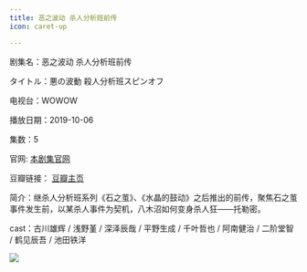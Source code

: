 ```yaml
---
title: 恶之波动 杀人分析班前传
icon: caret-up

---
```


剧集名：恶之波动 杀人分析班前传

タイトル：悪の波動 殺人分析班スピンオフ

电视台：WOWOW

播放日期：2019-10-06

集数：5

官网: [本剧集官网](https://www.wowow.co.jp/detail/115556)

豆瓣链接： [豆瓣主页](https://movie.douban.com/subject/34446707/)


简介：继杀人分析班系列《石之茧》、《水晶的鼓动》之后推出的前传，聚焦石之茧事件发生前，以某杀人事件为契机，八木沼如何变身杀人狂——托勒密。

cast：古川雄辉 / 浅野堇 / 深泽辰哉 / 平野生成 / 千叶哲也 / 阿南健治 / 二阶堂智 / 鹤见辰吾 / 池田铁洋

![](https://listpic.tsgsanjiao.com/2019/2019ezbd.jpg)